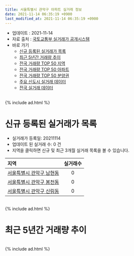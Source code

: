 ```yaml
---
title: 서울특별시 관악구 아파트 실거래 정보
date: 2021-11-14 06:35:19 +0900
last_modified_at: 2021-11-14 06:35:19 +0900
---
```


* 업데이트 : 2021-11-14
* 자료 출처 : [국토교통부 실거래가 공개시스템](http://rt.molit.go.kr)
* 바로 가기
    * [신규 등록된 실거래가 목록](#신규-등록된-실거래가-목록)
    * [최근 5년간 거래량 추이](#최근-5년간-거래량-추이)
    * [전국 거래량 TOP 50 지역](https://inasie.github.io/apt-trade-info/최근-3개월-전국에서-가장-거래가-많이-발생한-지역)
    * [전국 거래량 TOP 50 아파트](https://inasie.github.io/apt-trade-info/최근-3개월-전국에서-가장-거래가-많이-발생한-아파트)
    * [전국 거래량 TOP 50 분양권](https://inasie.github.io/apt-trade-info/최근-3개월-전국에서-가장-거래가-많이-발생한-분양권)
    * [주요 신도시 실거래 데이터](https://inasie.github.io/apt-trade-info/주요-신도시)
    * [전국 실거래 데이터](https://inasie.github.io/apt-trade-info/전국)

<br>
{% include ad.html %}
<br>

# 신규 등록된 실거래가 목록
* 실거래가 등록일: 20211114
* 업데이트 된 실거래 수: 0 건
* 지역을 클릭하면 신규 및 최근 3개월 실거래 목록을 볼 수 있습니다.


|지역|실거래수|
|:---|:---:|
|[서울특별시 관악구 남현동](https://inasie.github.io/apt-trade-info/서울특별시-관악구-남현동)|0|
|[서울특별시 관악구 봉천동](https://inasie.github.io/apt-trade-info/서울특별시-관악구-봉천동)|0|
|[서울특별시 관악구 신림동](https://inasie.github.io/apt-trade-info/서울특별시-관악구-신림동)|0|


<br>
{% include ad.html %}
<br>

# 최근 5년간 거래량 추이


<div style="width:100%;">
    <canvas id="deal_progress" height="200"></canvas>
</div>

<script>
new Chart(document.getElementById("deal_progress"), {
    type: 'line',
    data: {
        labels: ['201611','201612','201701','201702','201703','201704','201705','201706','201707','201708','201709','201710','201711','201712','201801','201802','201803','201804','201805','201806','201807','201808','201809','201810','201811','201812','201901','201902','201903','201904','201905','201906','201907','201908','201909','201910','201911','201912','202001','202002','202003','202004','202005','202006','202007','202008','202009','202010','202011','202012','202101','202102','202103','202104','202105','202106','202107','202108','202109','202110','202111'],
        datasets: [{
            label: '매매',
            pointRadius: 1,
            data: [221, 169, 158, 197, 310, 285, 402, 435, 436, 197, 251, 204, 220, 231, 368, 353, 397, 187, 208, 329, 259, 376, 183, 141, 60, 54, 84, 40, 82, 93, 177, 194, 243, 211, 201, 343, 414, 320, 253, 306, 188, 150, 171, 560, 334, 116, 120, 128, 184, 238, 175, 141, 139, 207, 325, 112, 189, 146, 107, 93, 7],
            borderColor: "rgba(255, 201, 14, 1)",
            backgroundColor: "rgba(255, 201, 14, 0.5)",
            fill: false,
            lineTension: 0
        },{
            label: '전월세',
            pointRadius: 1,
            data: [310, 375, 352, 445, 383, 310, 304, 310, 380, 300, 335, 305, 385, 357, 401, 348, 427, 316, 307, 291, 307, 316, 306, 379, 288, 346, 414, 345, 325, 259, 295, 292, 402, 332, 318, 365, 298, 391, 402, 453, 350, 414, 355, 347, 456, 374, 350, 351, 321, 347, 391, 335, 372, 568, 670, 470, 430, 353, 405, 317, 84],
            borderColor: "rgba(0, 141, 185, 1)",
            backgroundColor: "rgba(0, 141, 185, 0.5)",
            fill: false,
            lineTension: 0
        }
        ]
    },
    options: {
        responsive: true,
        title: {
            display: false
        },
        tooltips: {
            mode: 'index',
            intersect: false
        },
        hover: {
            mode: 'nearest',
            intersect: true
        },
        scales: {
            xAxes: [{
                display: true,
                scaleLabel: {
                    display: true,
                    labelString: '년/월'
                }
            }],
            yAxes: [{
                display: true,
                ticks: {
                    suggestedMin: 0,
                },
                scaleLabel: {
                    display: true,
                    labelString: '실거래 수'
                }
            }]
        }
    }
});

</script>


<br>
{% include ad.html %}
<br>

